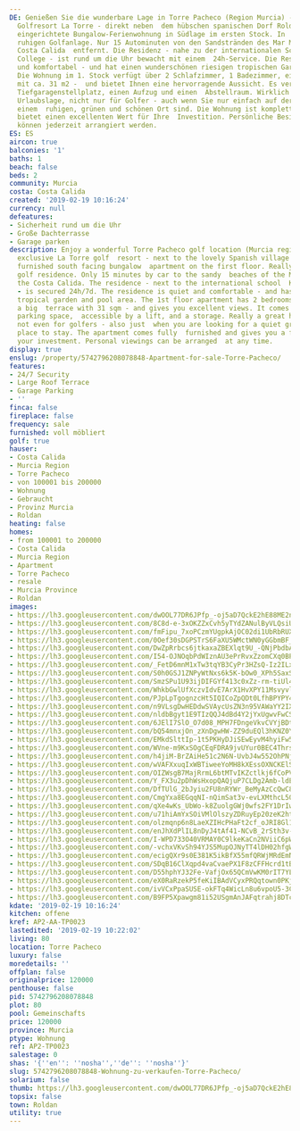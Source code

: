 ```yaml
---
DE: Genießen Sie die wunderbare Lage in Torre Pacheco (Region Murcia) - im exklusiven
  Golfresort La Torre - direkt neben  dem hübschen spanischen Dorf Roldan. Modern
  eingerichtete Bungalow-Ferienwohnung in Südlage im ersten Stock. In  einer sehr
  ruhigen Golfanlage. Nur 15 Autominuten von den Sandstränden des Mar Menor und der
  Costa Calida  entfernt. Die Residenz - nahe zu der internationalen Schule King ́s
  College - ist rund um die Uhr bewacht mit einem  24h-Service. Die Residenz ist ruhig
  und komfortabel - und hat einen wunderschönen riesigen tropischen Garten- und  Poolbereich.
  Die Wohnung im 1. Stock verfügt über 2 Schlafzimmer, 1 Badezimmer, eine große Terrasse
  mit ca. 31 m2 -  und bietet Ihnen eine hervorragende Aussicht. Es verfügt über einen
  Tiefgaragenstellplatz, einen Aufzug und einen  Abstellraum. Wirklich eine tolle
  Urlaubslage, nicht nur für Golfer - auch wenn Sie nur einfach auf der Suche nach
  einem  ruhigen, grünen und schönen Ort sind. Die Wohnung ist komplett möbliert und
  bietet einen excellenten Wert für Ihre  Investition. Persönliche Besichtigungen
  können jederzeit arrangiert werden.
ES: ES
aircon: true
balconies: '1'
baths: 1
beach: false
beds: 2
community: Murcia
costa: Costa Calida
created: '2019-02-19 10:16:24'
currency: null
defeatures:
- Sicherheit rund um die Uhr
- Große Dachterrasse
- Garage parken
description: Enjoy a wonderful Torre Pacheco golf location (Murcia region) - in the
  exclusive La Torre golf  resort - next to the lovely Spanish village Roldan. Modern
  furnished south facing bungalow  apartment on the first floor. Really in a quiet
  golf residence. Only 15 minutes by car to the sandy  beaches of the Mar Menor and
  the Costa Calida. The residence - next to the international school  King’s College
  - is secured 24h/7d. The residence is quiet and comfortable - and has a wonderful  huge
  tropical garden and pool area. The 1st floor apartment has 2 bedrooms, 1 bathroom,
  a big  terrace with 31 sqm - and gives you excellent views. It comes with underground
  parking space,  accessible by a lift, and a storage. Really a great holiday location,
  not even for golfers - also just  when you are looking for a quiet green and lovely
  place to stay. The apartment comes fully  furnished and gives you a fine value for
  your investment. Personal viewings can be arranged  at any time.
display: true
enslug: /property/5742796208078848-Apartment-for-sale-Torre-Pacheco/
features:
- 24/7 Security
- Large Roof Terrace
- Garage Parking
- ''
finca: false
fireplace: false
frequency: sale
furnished: voll möbliert
golf: true
hauser:
- Costa Calida
- Murcia Region
- Torre Pacheco
- von 100001 bis 200000
- Wohnung
- Gebraucht
- Provinz Murcia
- Roldan
heating: false
homes:
- from 100001 to 200000
- Costa Calida
- Murcia Region
- Apartment
- Torre Pacheco
- resale
- Murcia Province
- Roldan
images:
- https://lh3.googleusercontent.com/dwOOL77DR6JPfp_-oj5aD7QckE2hE88ME2nThw7UZ4gf2vhS9fEKWYD4OjGCj_bmklQY0xeiCJzU48ai8tFu=w640-rj-e30-l100
- https://lh3.googleusercontent.com/8C8d-e-3xOKZZxCvh5yTYdZANulByVLQsiUhYGegBnID_iKS4hL-s1JeBa6_YfYy5VWY6x02MavsYoheGhcfKQ=w640-rj-e30-l100
- https://lh3.googleusercontent.com/fmFipu_7xoPCzmYUgpkAjOC02di1UbRbRUX_LzJWY0BMmrhDDCr3H0wLeon7u65zeYwrIlzX577Iek4HSSYb=w640-rj-e30-l100
- https://lh3.googleusercontent.com/0Oef30sDGPSTrS6FaXU5WMctWN0yGGbmBF_rpi5GFKoINMTiF7nWmkCmYOR0SxWj20-_iVhDvPKnd3s5otsU7g=w640-rj-e30-l100
- https://lh3.googleusercontent.com/DwZpRrbcs6jtkaxaZBEXlqt9U_-QNjPbdbAQDGYOqt6XxdQ2k1OvlHNcLkrFydc24W4SWU5ZRX7rViPrXV0=w640-rj-e30-l100
- https://lh3.googleusercontent.com/I54-OJNOqbPdWIznAU3ePrRvxZzomCXq0BPtkRtFmpS7V2p98Ar5vzEtNck5wbkJj-j9w-zDgWX_jPS1h_HG=w640-rj-e30-l100
- https://lh3.googleusercontent.com/_FetD6mnM1xTw3tqYB3CyPr3HZsQ-Iz2ILx5JpAeCTVVChHSbH3WZZQxs8KvLcBRoAZFAHc6hGoOYW4LCEXE=w640-rj-e30-l100
- https://lh3.googleusercontent.com/S0h0GSJ1ZNPyWtNxs6k5K-bOw0_XPh5SaxSqyGyTyekY9JqH4qGiR0TNEvtuacrcn2zlM-zm74Cz9oqneIGQ=w640-rj-e30-l100
- https://lh3.googleusercontent.com/SmzSPu1U93ijDIFGYf413c0xZz-rm-tiUl4llgC-iAEtGl9cyslSCG2QX0sFf4XtEx2RZ6M1P85uf0bh0qjj=w640-rj-e30-l100
- https://lh3.googleusercontent.com/WhkbGwlUfXczvIdvE7ArX1HvXPY11Msvyvlv_dg4H7N-bi-W3-agQet_8_kOpZm1xBm9PXlPzk-ffuPWAPYTlg=w640-rj-e30-l100
- https://lh3.googleusercontent.com/PJpLpTgognzcHt5IQICoZpQDt0LfhBPYPY41akeT0efEm3pM7zQ3vhZTcPH3l0i8l73eZu2U7lOEb-znpUhWHw=w640-rj-e30-l100
- https://lh3.googleusercontent.com/n9VLsgDwHEDdwSVAycUsZN3n95VAWaYY2IX-Aj1CezC5MDequaFVc9Cxkv_8CCYM3ZD4gyu23WY4w_O4RVOg=w640-rj-e30-l100
- https://lh3.googleusercontent.com/nldbBgyt1E9TIzQQJ4dBd4Y2jYxUgwvFwCSAzJvKKikeIcpW0R8ibHMYjVe2UYkT4pfWGCOcrYyGbdGya893=w640-rj-e30-l100
- https://lh3.googleusercontent.com/6JElI7SlO_O7d08_MPH7FDngeVkvCVYjBDtaEaJCt6B_rWFYTy9caB2ZogdIoXgZfhVxWzF4kX5rqWVGauBX=w640-rj-e30-l100
- https://lh3.googleusercontent.com/bQ54mnxjOn_zXnDgwHW-ZZ9duEQl3hKNZ0YkA-RnM1PneJleImGLyN9yRrTXf3kGn6j0ryjMX9hS7Kcc8bq_aQ=w640-rj-e30-l100
- https://lh3.googleusercontent.com/EMkdSlttIp-1t5PKHyDJiSEwEyvM4hyiFw5T2DEr6kHEPbtXTi-qZ70QVtXLe8yMzPGeBDGnl_slDabJyjPE=w640-rj-e30-l100
- https://lh3.googleusercontent.com/WVne-m9KxSOgCEqFDRA9jvUYur0BEC4ThrsIUCbLUpCxpTmg6RLHuX1-Aehux_y4SsF83d3AOwhRC5_VPmE=w640-rj-e30-l100
- https://lh3.googleusercontent.com/h4jiM-BrZAiHe51c2N6N-UvbJ4w552OhPNjanaeai8WYbD6tILCQzSLtFqZVRWySH12o8f44CO7r2Bj_7Ms=w640-rj-e30-l100
- https://lh3.googleusercontent.com/wVAFXxuqIxWBTiweeYoMH8kXEssOXNCKElS4vqeO46YAIJvvv4PZjnLVV38IbpY9eRmoSSAXinK1bf9VVf4d=w640-rj-e30-l100
- https://lh3.googleusercontent.com/OIZWsgB7MajRrmL6btMTvIKZctlkj6fCoPVUc0iXmMrut1RKykJ43azO8Qjt-K-zzT5nBMsGW7Qu6HxW1jrT=w640-rj-e30-l100
- https://lh3.googleusercontent.com/Y_FX3u2pDhWsHxopQAQjuP7CLDg2Amb-ldE-HArYJxNvw15qU2mjmikQlQ6ZaXAn-FQs4axkfUHidp0xhY0=w640-rj-e30-l100
- https://lh3.googleusercontent.com/DfTUlG_2bJyiu2FU8nRYWr_BeMyAzCcQwC88GHzkBmHe5kZljIAb3hXqfl40-bA1h5KbAs57MYc6MzAKr8w_1w=w640-rj-e30-l100
- https://lh3.googleusercontent.com/CmgYxa8EGqqNI-nQimSat3v-evLXMthcL50yFP80S5RtrfecdD5BaKeu_pwWJaJRgLBcgvvtv7FJ2crt8fZJ1g=w640-rj-e30-l100
- https://lh3.googleusercontent.com/qXe4wKs_UbWo-k8ZuolgGWj0wfs2FY1DrIwplOe2NMVK8Gdr8oGw5YUYzeDzMYkFKVB9OTqAIwwmW3LESSH3=w640-rj-e30-l100
- https://lh3.googleusercontent.com/u71hiAmYxSOiVMlOlszyZDRuyEp20zeK2ht3hRwZEc9V9LYBHrH2N7P-mQbBG9nFPhn7VDMdcdUj4ynur763=w640-rj-e30-l100
- https://lh3.googleusercontent.com/olzmqnp6n8LaeXZIHcPHaFt2cf_oJRI8Gl1--LWAN0udjWvGv24ZhvKYPwRCUvf6BYaA6AE_ufm2Pc1EKv4=w640-rj-e30-l100
- https://lh3.googleusercontent.com/enJhXdPlIL8nDyJ4tAf41-NCvB_2rSth3v-akcr4Hs33Ik2660US36PDv3pF6thNK4B6lJLsAAaF4yt-qyY=w640-rj-e30-l100
- https://lh3.googleusercontent.com/I-WPD733O40VRMAY0C9lkeKaCn2NViiC6pWvl6H-a1WIibm1saa2oItgQdUMqq_CiN-PwNB2Rc2cerneC-8tqA=w640-rj-e30-l100
- https://lh3.googleusercontent.com/-vchxVKvSh94YJS5MupOJNyTT4lDH02hfgWBL97ezYqWxr9DfJ0g7pyIN0I-i6PLW1vrzJAf1rhOPUaM-TUjUg=w640-rj-e30-l100
- https://lh3.googleusercontent.com/ecigQXr9s0E381K5ikBfX55mfQRWjMRdEmN3O0j-i1vZkcP-mPAASKsa7KLU0Mr3xsyndCicSSzdCT4YmPUzJw=w640-rj-e30-l100
- https://lh3.googleusercontent.com/SDqB16ClXqpd4vaCvaePX1F8zCFFHcrd1tBpEA_dKBHQtRk_ZmeYH345Rz0fnnt8nVqj8hoYkN6j-WPksj0oOg=w640-rj-e30-l100
- https://lh3.googleusercontent.com/D55hphYJ32Fe-VafjOx65QCmVwKM0rIT7YL7_nUZbtMVZFExENyqjnWg1KN47NdnsfDr-0HyCzsP9dQWzmg=w640-rj-e30-l100
- https://lh3.googleusercontent.com/eX0RaRzekP5feKiIBAdVCyxPRQqtown0PKjF4hU85MZe1YznGRNDdrNqHIprkvUIeeLSGx6NCg67FlGOfRk=w640-rj-e30-l100
- https://lh3.googleusercontent.com/ivVCxPpaSUSE-okFTq4WicLn8u6vpoU5-3Ce3F0BuYp12gzmCGiVll6bfiUoiDFEYNWbyjvjE7zA2AzJtqM=w640-rj-e30-l100
- https://lh3.googleusercontent.com/B9FP5Xpawgm81i52USgmAnJAFqtrahj8DTcIY8FqxioIZ7q8f8EggJtEwxPDzmNf4w4dKm_5b17luDqpFV-G=w640-rj-e30-l100
kdate: '2019-02-19 10:16:24'
kitchen: offene
kref: AP2-AA-TP0023
lastedited: '2019-02-19 10:22:02'
living: 80
location: Torre Pacheco
luxury: false
moredetails: ''
offplan: false
originalprice: 120000
penthouse: false
pid: 5742796208078848
plot: 80
pool: Gemeinschafts
price: 120000
province: Murcia
ptype: Wohnung
ref: AP2-TP0023
salestage: 0
shas: '{''en'': ''nosha'',''de'': ''nosha''}'
slug: 5742796208078848-Wohnung-zu-verkaufen-Torre-Pacheco/
solarium: false
thumb: https://lh3.googleusercontent.com/dwOOL77DR6JPfp_-oj5aD7QckE2hE88ME2nThw7UZ4gf2vhS9fEKWYD4OjGCj_bmklQY0xeiCJzU48ai8tFu=w400-h240-n-rj-e30-l100
topsix: false
town: Roldan
utility: true
---
```

